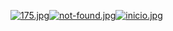 [![175.jpg](https://i.postimg.cc/RVG88htR/175.jpg)](https://postimg.cc/4m7BHJB7)[![not-found.jpg](https://i.postimg.cc/jjnFLhFg/not-found.jpg)](https://postimg.cc/WDjny0jg)[![inicio.jpg](https://i.postimg.cc/Sxs5p47p/inicio.jpg)](https://postimg.cc/56hpwZRP)
